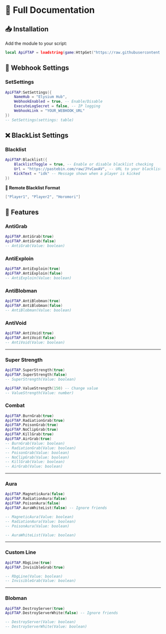 # 📖 Full Documentation

## 📥 Installation

Add the module to your script:  

```lua
local ApiFTAP = loadstring(game:HttpGet("https://raw.githubusercontent.com/Oxwoey/FTAP-Module/refs/heads/main/Module/ModuleFTAP"))()
```

## 📌 Webhook Settings

### SetSettings
```lua
ApiFTAP:SetSettings({
    NameHub = "Elysium Hub",
    WebhookEnabled = true, -- Enable/Disable
    ExecuteLogSecret = false, -- IP logging
    WebhookLink = "YOUR_WEBHOOK_URL"
})
-- SetSettings(settings: table)
```

## ❌ BlackList Settings
### Blacklist
```lua
ApiFTAP:Blacklist({
    BlacklistToggle = true, -- Enable or disable blacklist checking
    Url = "https://pastebin.com/raw/JYvCaxAV", -- URL to your blacklist (Pastebin or GitHub raw link)
    KickText = "idk" -- Message shown when a player is kicked
})
```
**📄 Remote Blacklist Format**
```lua
["Player1", "Player2", "Horomori"]
```


## 🌟 Features

### AntiGrab
```lua
ApiFTAP.AntiGrab(true)
ApiFTAP.AntiGrab(false)
-- AntiGrab(Value: boolean)
```

### AntiExploin
```lua
ApiFTAP.AntiExploin(true)
ApiFTAP.AntiExploin(false)
-- AntiExploin(Value: boolean)
```

### AntiBlobman
```lua
ApiFTAP.AntiBlobman(true)
ApiFTAP.AntiBlobman(false)
-- AntiBlobman(Value: boolean)
```

### AntiVoid
```lua
ApiFTAP.AntiVoid(true)
ApiFTAP.AntiVoid(false)
-- AntiVoid(Value: boolean)
```

---

### Super Strength
```lua
ApiFTAP.SuperStrength(true)
ApiFTAP.SuperStrength(false)
-- SuperStrength(Value: boolean)

ApiFTAP.ValueStrength(150) -- Change value
-- ValueStrength(Value: number)
```

### Combat
```lua
ApiFTAP.BurnGrab(true)
ApiFTAP.RadiationGrab(true)
ApiFTAP.PoisonGrab(true)
ApiFTAP.NoClipGrab(true)
ApiFTAP.KillGrab(true)
ApiFTAP.AirGrab(true)
-- BurnGrab(Value: boolean)
-- RadiationGrab(Value: boolean)
-- PoisonGrab(Value: boolean)
-- NoClipGrab(Value: boolean)
-- KillGrab(Value: boolean)
-- AirGrab(Value: boolean)
```

---

### Aura
```lua
ApiFTAP.MagneticAura(false)
ApiFTAP.RadiationAura(false)
ApiFTAP.PoisonAura(false)
ApiFTAP.AuraWhiteList(false) -- Ignore friends

-- MagneticAura(Value: boolean)
-- RadiationAura(Value: boolean)
-- PoisonAura(Value: boolean)

-- AuraWhiteList(Value: boolean)
```

---

### Custom Line
```lua
ApiFTAP.RbgLine(true)
ApiFTAP.InvisibleGrab(true)

-- RbgLine(Value: boolean)
-- InvisibleGrab(Value: boolean)
```

---

### Blobman
```lua
ApiFTAP.DestroyServer(true)
ApiFTAP.DestroyServerWhite(false) -- Ignore friends

-- DestroyServer(Value: boolean)
-- DestroyServerWhite(Value: boolean)
```
